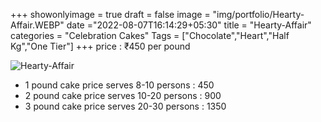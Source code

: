 +++
showonlyimage = true
draft = false
image = "img/portfolio/Hearty-Affair.WEBP"
date ="2022-08-07T16:14:29+05:30"
title = "Hearty-Affair"
categories = "Celebration Cakes"
Tags = ["Chocolate","Heart","Half Kg","One Tier"]
+++
price : ₹450 per pound
<!--more-->
![Hearty-Affair](/img/portfolio/Hearty-Affair.WEBP)
* 1 pound cake price serves 8-10 persons : 450
* 2 pound cake price serves 10-20 persons : 900
* 3 pound cake price serves 20-30 persons : 1350
